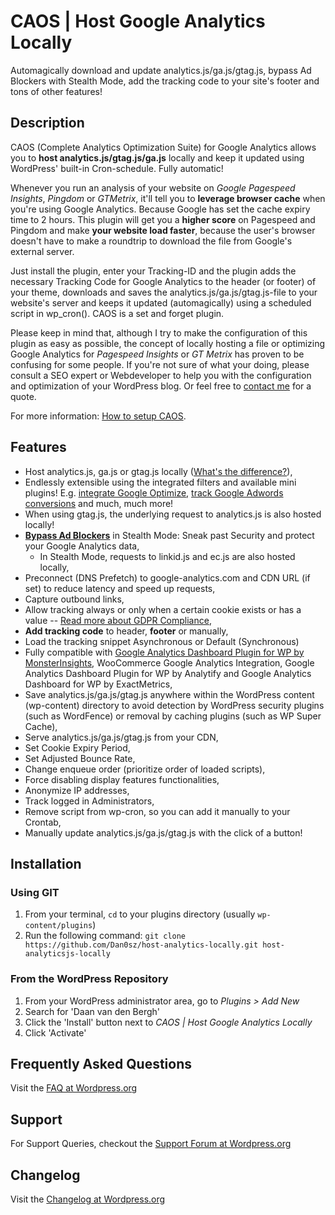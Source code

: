 # CAOS | Host Google Analytics Locally

Automagically download and update analytics.js/ga.js/gtag.js, bypass Ad Blockers with Stealth Mode, add the tracking code to your site's footer and tons of other features!

## Description
CAOS (Complete Analytics Optimization Suite) for Google Analytics allows you to **host analytics.js/gtag.js/ga.js** locally and keep it updated using WordPress' built-in Cron-schedule. Fully automatic!

Whenever you run an analysis of your website on *Google Pagespeed Insights*, *Pingdom* or *GTMetrix*, it'll tell you to **leverage browser cache** when you're using Google Analytics. Because Google has set the cache expiry time to 2 hours. This plugin will get you a **higher score** on Pagespeed and Pingdom and make **your website load faster**, because the user's browser doesn't have to make a roundtrip to download the file from Google's external server.

Just install the plugin, enter your Tracking-ID and the plugin adds the necessary Tracking Code for Google Analytics to the header (or footer) of your theme, downloads and saves the analytics.js/ga.js/gtag.js-file to your website's server and keeps it updated (automagically) using a scheduled script in wp_cron(). CAOS is a set and forget plugin.

Please keep in mind that, although I try to make the configuration of this plugin as easy as possible, the concept of locally hosting a file or optimizing Google Analytics for *Pagespeed Insights* or *GT Metrix* has proven to be confusing for some people. If you're not sure of what your doing, please consult a SEO expert or Webdeveloper to help you with the configuration and optimization of your WordPress blog. Or feel free to [contact me](https://daan.dev/contact/?utm_source=github&utm_medium=description&utm_campaign=caos) for a quote.

For more information: [How to setup CAOS](https://daan.dev/wordpress-plugins/optimize-analytics-wordpress/?utm_source=github&utm_medium=description&utm_campaign=caos).

## Features
- Host analytics.js, ga.js or gtag.js locally ([What's the difference?](https://daan.dev/wordpress/difference-analyics-gtag-ga-js/?utm_source=github&utm_medium=description&utm_campaign=caos)),
- Endlessly extensible using the integrated filters and available mini plugins! E.g. [integrate Google Optimize](https://daan.dev/how-to/google-optimize-caos/), [track Google Adwords conversions](https://github.com/Dan0sz/caos-google-adwords) and much, much more!
- When using gtag.js, the underlying request to analytics.js is also hosted locally!
- **[Bypass Ad Blockers](https://daan.dev/how-to/bypass-ad-blockers-caos/?utm_source=github&utm_medium=description&utm_campaign=caos)** in Stealth Mode: Sneak past Security and protect your Google Analytics data,
  - In Stealth Mode, requests to linkid.js and ec.js are also hosted locally,
- Preconnect (DNS Prefetch) to google-analytics.com and CDN URL (if set) to reduce latency and speed up requests,
- Capture outbound links,
- Allow tracking always or only when a certain cookie exists or has a value -- [Read more about GDPR Compliance](https://daan.dev/wordpress/gdpr-compliance-google-analytics/?utm_source=github&utm_medium=description&utm_campaign=caos),
- **Add tracking code** to header, **footer** or manually,
- Load the tracking snippet Asynchronous or Default (Synchronous)
- Fully compatible with [Google Analytics Dashboard Plugin for WP by MonsterInsights](https://daan.dev/wordpress/leverage-browser-caching-host-analytics-local-monster-insights/?utm_source=github&utm_medium=description&utm_campaign=caos), WooCommerce Google Analytics Integration, Google Analytics Dashboard Plugin for WP by Analytify and Google Analytics Dashboard for WP by ExactMetrics,
- Save analytics.js/ga.js/gtag.js anywhere within the WordPress content (wp-content) directory to avoid detection by WordPress security plugins (such as WordFence) or removal by caching plugins (such as WP Super Cache),
- Serve analytics.js/ga.js/gtag.js from your CDN,
- Set Cookie Expiry Period,
- Set Adjusted Bounce Rate,
- Change enqueue order (prioritize order of loaded scripts),
- Force disabling display features functionalities,
- Anonymize IP addresses,
- Track logged in Administrators,
- Remove script from wp-cron, so you can add it manually to your Crontab,
- Manually update analytics.js/ga.js/gtag.js with the click of a button!

## Installation

### Using GIT

1. From your terminal, `cd` to your plugins directory (usually `wp-content/plugins`)
1. Run the following command: `git clone https://github.com/Dan0sz/host-analytics-locally.git host-analyticsjs-locally`

### From the WordPress Repository

1. From your WordPress administrator area, go to *Plugins > Add New*
1. Search for 'Daan van den Bergh'
1. Click the 'Install' button next to *CAOS | Host Google Analytics Locally*
1. Click 'Activate'

## Frequently Asked Questions

Visit the [FAQ at Wordpress.org](https://wordpress.org/plugins/host-analyticsjs-local/#faq)

## Support

For Support Queries, checkout the [Support Forum at Wordpress.org](https://wordpress.org/support/plugin/host-analyticsjs-local)

## Changelog

Visit the [Changelog at Wordpress.org](https://wordpress.org/plugins/host-analyticsjs-local/#developers)